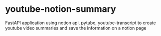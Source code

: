 # youtube-notion-summary
FastAPI application using notion api, pytube, youtube-transcript to create youtube video summaries and save the information on a notion page
